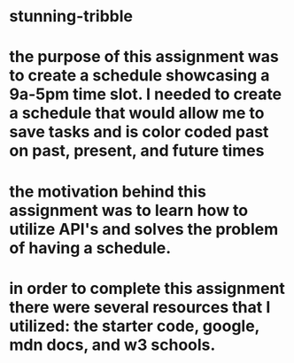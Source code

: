 # stunning-tribble 
# the purpose of this assignment was to create a schedule showcasing a 9a-5pm time slot. I needed to create a schedule that would allow me to save tasks and is color coded past on past, present, and future times
# the motivation behind this assignment was to learn how to utilize API's and solves the problem of having a schedule. 
# in order to complete this assignment there were several resources that I utilized: the starter code, google, mdn docs, and w3 schools. 